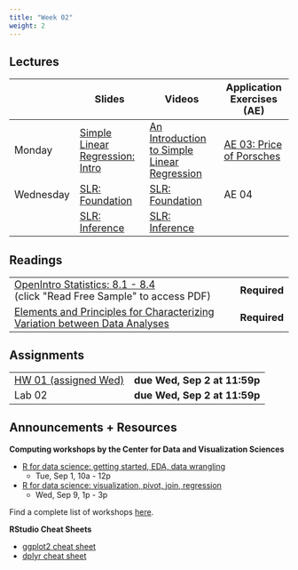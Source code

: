 ```yaml
---
title: "Week 02"
weight: 2
---
```


<style>
table {
font-size: 18px;
}

</style>

## Lectures

|           | Slides                   | Videos | Application Exercises (AE) |
|-----------|--------------------------|--------|--------|
| Monday    | [Simple Linear Regression: Intro](https://sta210-fa20.netlify.app/slides/03-slr-intro.html#1) | [An Introduction to Simple Linear Regression](https://warpwire.duke.edu/w/izoEAA/)| [AE 03: Price of Porsches](https://sta210-fa20.netlify.app/appex/ae-03-porsche.html) |
| Wednesday | [SLR: Foundation](https://sta210-fa20.netlify.app/slides/04-slr-foundation.html)    | [SLR: Foundation](https://warpwire.duke.edu/w/hUUEAA/) | AE 04 |
|  |     [SLR: Inference](https://sta210-fa20.netlify.app/slides/04-slr-coef-inf.html)  | [SLR: Inference](https://warpwire.duke.edu/w/e0UEAA/)    | |


## Readings

|            |   |
|------------|---|
| [OpenIntro Statistics: 8.1 - 8.4 ](https://leanpub.com/openintro-statistics) <br> (click "Read Free Sample" to access PDF) | **Required**   |
| [Elements and Principles for Characterizing Variation between Data Analyses](https://arxiv.org/pdf/1903.07639.pdf)  | **Required**   |


## Assignments

|                        |   |
|------------------------|---|
| [HW 01 (assigned Wed)](https://sta210-fa20.netlify.app/hw/hw-01.html)            |  **due Wed, Sep 2 at 11:59p** |
| Lab 02          |  **due Wed, Sep 2 at 11:59p** |


## Announcements + Resources

**Computing workshops by the Center for Data and Visualization Sciences**

- [R for data science: getting started, EDA, data wrangling](https://duke.libcal.com/event/6867861)
  - Tue, Sep 1, 10a - 12p
- [R for data science: visualization, pivot, join, regression](https://duke.libcal.com/event/6867914)
  - Wed, Sep 9, 1p - 3p
  
Find a complete list of workshops [here](https://library.duke.edu/data/workshops). 


**RStudio Cheat Sheets**

- [ggplot2 cheat sheet](https://rstudio.com/wp-content/uploads/2015/03/ggplot2-cheatsheet.pdf)
- [dplyr cheat sheet](https://rstudio.com/wp-content/uploads/2015/02/data-wrangling-cheatsheet.pdf)


